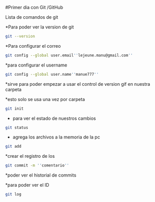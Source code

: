 #Primer dia con Git /GitHub

Lista de comandos de git

*Para poder ver la version de  git

```bash
git --version
```

*Para configurar el correo

```bash
git config --global user.email''lejeune.manu@gmail.com''
```


*para configurar el username

```bash
git config --global user.name''manue777''
```
*sirve para poder empezar a usar el control de version gif en nuestra carpeta


*esto solo se usa una vez por carpeta

```bash
git init
```

* para ver el estado de nuestros cambios

```bash
git status
```

* agrega los archivos a la memoria de la pc

```bash
git add
```

*crear el registro de los

```bash
git commit -m ''comentario''
```


*poder ver el historial de commits

*para poder ver el ID


```bash
git log
```



